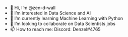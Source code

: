 - 👋 Hi, I’m @zen-d-wall
- 👀 I’m interested in Data Science and AI
- 🌱 I’m currently learning Machine Learning with Python
- 💞️ I’m looking to collaborate on Data Scientists jobs
- 📫 How to reach me: Discord: Denzel#4765

<!---
zen-d-wall/zen-d-wall is a ✨ special ✨ repository because its `README.md` (this file) appears on your GitHub profile.
You can click the Preview link to take a look at your changes.
--->

